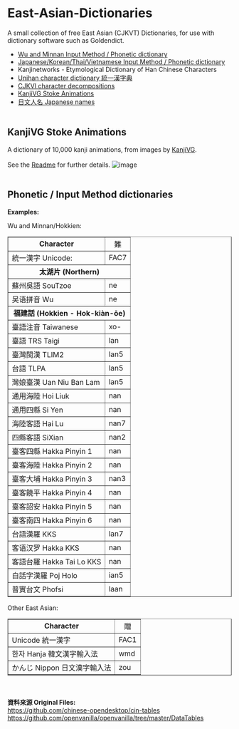 # East-Asian-Dictionaries

A small collection of free East Asian (CJKVT) Dictionaries, for use with dictionary software such as Goldendict.

- <a href=https://github.com/lxs602/East-Asian-Dictionaries#phonetic-and-input-methods-dictionaries>Wu and Minnan Input Method / Phonetic dictionary</a>
- <a href=https://github.com/lxs602/East-Asian-Dictionaries#phonetic-and-input-methods-dictionaries>Japanese/Korean/Thai/Vietnamese Input Method / Phonetic dictionary<a/>
- Kanjinetworks - Etymological Dictionary of Han Chinese Characters
- <a href=https://github.com/lxs602/Chinese-Mandarin-Dictionaries#%E7%B5%B1%E4%B8%80%E6%BC%A2%E5%AD%97%E5%85%B8-unihan-character-dictionary>Unihan character dictionary 統一漢字典</a>
- <a href=https://github.com/lxs602/Chinese-Mandarin-Dictionaries#cjkvi-decomposition>CJKVI character decompositions</a>
- <a href=https://github.com/lxs602/East-Asian-Dictionaries/tree/main/KanjiVG%20Stroke%20Animations>KanjiVG Stoke Animations</a>
- <a href=https://github.com/lxs602/East-Asian-Dictionaries/blob/main/%E6%97%A5%E6%96%87%E4%BA%BA%E5%90%8D%20Japanese%20names/README.md>日文人名 Japanese names</a><br><br>


## KanjiVG Stoke Animations
	
A dictionary of 10,000 kanji animations, from images by <a href=https://github.com/KanjiVG/kanjivg>KanjiVG</a>. <br><br>See the <a href=https://github.com/lxs602/East-Asian-Dictionaries/blob/main/KanjiVG%20Stroke%20Animations/README.md>Readme</a> for further details.
![image](https://user-images.githubusercontent.com/44102215/153455929-aec15875-86ca-4d72-92d6-b27d263d0ef1.png)
<br><br>
## Phonetic / Input Method dictionaries
<b>Examples:</b><br>

Wu and Minnan/Hokkien:<br>
<table border=1 cellpadding=3 cellspacing=0><tr align=center><td><b>Character</b></td><td>難</font></td></tr><tr><td>統一漢字 Unicode:</td><td>FAC7</td></tr><tr align=center><td colspan=2><b>太湖片 (Northern)</b></td></tr><tr><td>蘇州吳語 SouTzoe</td><td>ne</td></tr><tr><td>吴语拼音 Wu</td><td>ne</td></tr><tr align=center><td colspan=2><b>福建話 (Hokkien - Hok-kiàn-ōe)</b></td></tr><tr><td>臺語注音 Taiwanese</td><td>xo-</td></tr><tr><td>臺語 TRS Taigi</td><td>lan</td></tr><tr><td>臺灣閩漢 TLIM2</td><td>lan5</td></tr><tr><td>台語 TLPA</td><td>lan5</td></tr><tr><td>灣娘臺漢 Uan Niu Ban Lam</td><td>lan5</td></tr><tr><td>通用海陸 Hoi Liuk</td><td>nan</td></tr><tr><td>通用四縣 Si Yen</td><td>nan</td></tr><tr><td>海陸客語 Hai Lu</td><td>nan7</td></tr><tr><td>四縣客語 SiXian</td><td>nan2</td></tr><tr><td>臺客四縣 Hakka Pinyin 1</td><td>nan</td></tr><tr><td>臺客海陸 Hakka Pinyin 2</td><td>nan</td></tr><tr><td>臺客大埔 Hakka Pinyin 3</td><td>nan3</td></tr><tr><td>臺客饒平 Hakka Pinyin 4</td><td>nan</td></tr><tr><td>臺客詔安 Hakka Pinyin 5</td><td>nan</td></tr><tr><td>臺客南四 Hakka Pinyin 6</td><td>nan</td></tr><tr><td>台語漢羅 KKS</td><td>lan7</td></tr><tr><td>客语汉罗 Hakka KKS</td><td>nan</td></tr><tr><td>客語台羅 Hakka Tai Lo KKS</td><td>nan</td></tr><tr><td>白話字漢羅 Poj Holo</td><td>ian5</td></tr><tr><td>普實台文 Phofsi</td><td>laan</td></tr></table>

Other East Asian:<br>
<table border='1px' cellspacing=0 cellpadding=3></td></tr><tr align=center><td><b>Character</td><td>贈</b></td></tr><tr><td>Unicode 統一漢字</td><td>FAC1</td></tr><tr><td>한자 Hanja 韓文漢字輸入法</td><td>wmd</td></tr></td></tr><tr><td>かんじ Nippon 日文漢字輸入法</td><td>zou</td></tr></table>

<br><br>
<b>資料來源 Original Files:</b><br>
https://github.com/chinese-opendesktop/cin-tables <br>
https://github.com/openvanilla/openvanilla/tree/master/DataTables <br>	 
	
